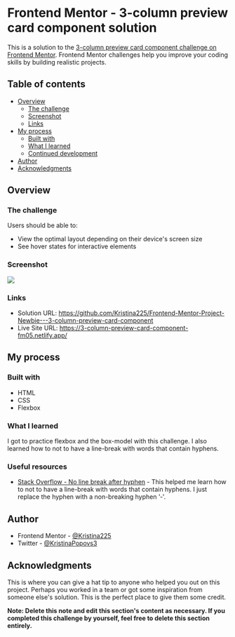 # Frontend Mentor - 3-column preview card component solution

This is a solution to the [3-column preview card component challenge on Frontend Mentor](https://www.frontendmentor.io/challenges/3column-preview-card-component-pH92eAR2-). Frontend Mentor challenges help you improve your coding skills by building realistic projects.

## Table of contents

- [Overview](#overview)
  - [The challenge](#the-challenge)
  - [Screenshot](#screenshot)
  - [Links](#links)
- [My process](#my-process)
  - [Built with](#built-with)
  - [What I learned](#what-i-learned)
  - [Continued development](#continued-development)
- [Author](#author)
- [Acknowledgments](#acknowledgments)

## Overview

### The challenge

Users should be able to:

- View the optimal layout depending on their device's screen size
- See hover states for interactive elements

### Screenshot

![](.screenshots/screenshot.jpg)

### Links

- Solution URL: https://github.com/Kristina225/Frontend-Mentor-Project-Newbie---3-column-preview-card-component
- Live Site URL: https://3-column-preview-card-component-fm05.netlify.app/

## My process

### Built with

- HTML
- CSS
- Flexbox

### What I learned

I got to practice flexbox and the box-model with this challenge.
I also learned how to not to have a line-break with words that contain hyphens.

### Useful resources

- [Stack Overflow - No line break after hyphen](https://stackoverflow.com/questions/7691569/no-line-break-after-a-hyphen) - This helped me learn how to not to have a line-break with words that contain hyphens. I just replace the hyphen with a non-breaking hyphen '&#8209;'.

## Author

- Frontend Mentor - [@Kristina225](https://www.frontendmentor.io/profile/Kristina225)
- Twitter - [@KristinaPopovs3](https://twitter.com/KristinaPopovs3)

## Acknowledgments

This is where you can give a hat tip to anyone who helped you out on this project. Perhaps you worked in a team or got some inspiration from someone else's solution. This is the perfect place to give them some credit.

**Note: Delete this note and edit this section's content as necessary. If you completed this challenge by yourself, feel free to delete this section entirely.**
